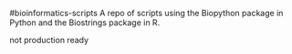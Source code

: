 #bioinformatics-scripts
A repo of scripts using the Biopython package in Python and the Biostrings package in R.

not production ready
